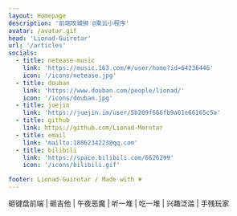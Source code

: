 ```yaml
---
layout: Homepage
description: '前端攻城狮 @乘云小程序'
avatar: /avatar.gif
head: 'Lionad-Guirotar'
url: '/articles'
socials:
  - title: netease-music
    link: 'https://music.163.com/#/user/home?id=64236446'
    icon: '/icons/netease.jpg'
  - title: douban
    link: 'https://www.douban.com/people/lionad/'
    icon: '/icons/douban.jpg'
  - title: juejin
    link: 'https://juejin.im/user/5b209f666fb9a01e66165c5a'
  - title: github
    link: https://github.com/Lionad-Morotar
  - title: email
    link: 'mailto:1806234223@qq.com'
  - title: bilibili
    link: 'https://space.bilibili.com/6626299'
    icon: '/icons/bilibili.gif'

footer: Lionad-Guirotar / Made with 💗
---
```


砸键盘前端 | 砸吉他 | 午夜恶魔 | 听一堆 | 吃一堆 | 兴趣泛滥 | 手残玩家

<Font-Subfonts-1399044560 />

